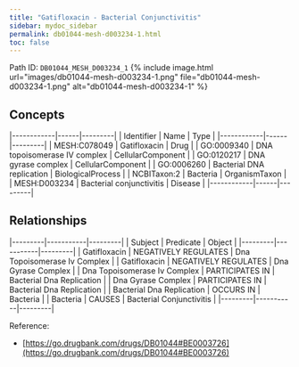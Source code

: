 ```yaml
---
title: "Gatifloxacin - Bacterial Conjunctivitis"
sidebar: mydoc_sidebar
permalink: db01044-mesh-d003234-1.html
toc: false 
---
```



Path ID: `DB01044_MESH_D003234_1`
{% include image.html url="images/db01044-mesh-d003234-1.png" file="db01044-mesh-d003234-1.png" alt="db01044-mesh-d003234-1" %}

## Concepts

|------------|------|---------|
| Identifier | Name | Type    |
|------------|------|---------|
| MESH:C078049 | Gatifloxacin | Drug |
| GO:0009340 | DNA topoisomerase IV complex | CellularComponent |
| GO:0120217 | DNA gyrase complex | CellularComponent |
| GO:0006260 | Bacterial DNA replication | BiologicalProcess |
| NCBITaxon:2 | Bacteria | OrganismTaxon |
| MESH:D003234 | Bacterial conjunctivitis | Disease |
|------------|------|---------|

## Relationships

|---------|-----------|---------|
| Subject | Predicate | Object  |
|---------|-----------|---------|
| Gatifloxacin | NEGATIVELY REGULATES | Dna Topoisomerase Iv Complex |
| Gatifloxacin | NEGATIVELY REGULATES | Dna Gyrase Complex |
| Dna Topoisomerase Iv Complex | PARTICIPATES IN | Bacterial Dna Replication |
| Dna Gyrase Complex | PARTICIPATES IN | Bacterial Dna Replication |
| Bacterial Dna Replication | OCCURS IN | Bacteria |
| Bacteria | CAUSES | Bacterial Conjunctivitis |
|---------|-----------|---------|

Reference: 
  - [https://go.drugbank.com/drugs/DB01044#BE0003726](https://go.drugbank.com/drugs/DB01044#BE0003726)
